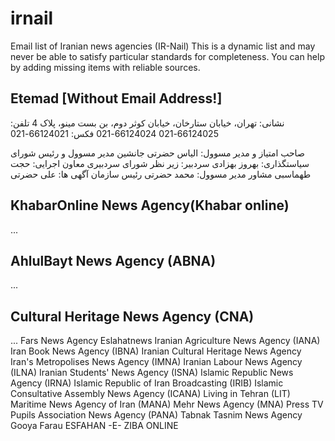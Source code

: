# irnail
Email list of Iranian news agencies (IR-Nail)
This is a dynamic list and may never be able to satisfy particular standards for completeness. You can help by adding missing items with reliable sources.
## Etemad [Without Email Address!]
نشانی: تهران، خیابان ستارخان، خیابان کوثر دوم، بن بست مینو، پلاک 4
تلفن: 66124025-021    66124024-021
فکس: 66124021-021

صاحب امتیاز و مدیر مسوول: الیاس حضرتی
جانشین مدیر مسوول و رئیس شورای سیاستگذاری: بهروز بهزادی
سردبیر: زیر نظر شورای سردبیری
معاون اجرایی: حجت طهماسبی
مشاور مدیر مسوول: محمد حضرتی
رئیس سازمان آگهی ها: علی حضرتی

## KhabarOnline News Agency(Khabar online)
...

## AhlulBayt News Agency (ABNA)
...
## Cultural Heritage News Agency (CNA)
...
Fars News Agency
Eslahatnews
Iranian Agriculture News Agency (IANA)
Iran Book News Agency (IBNA)
Iranian Cultural Heritage News Agency
Iran's Metropolises News Agency (IMNA)
Iranian Labour News Agency (ILNA)
Iranian Students' News Agency (ISNA)
Islamic Republic News Agency (IRNA)
Islamic Republic of Iran Broadcasting (IRIB)
Islamic Consultative Assembly News Agency (ICANA)
Living in Tehran (LIT)
Maritime News Agency of Iran (MANA)
Mehr News Agency (MNA)
Press TV
Pupils Association News Agency (PANA)
Tabnak
Tasnim News Agency
Gooya
Farau
ESFAHAN -E- ZIBA ONLINE
